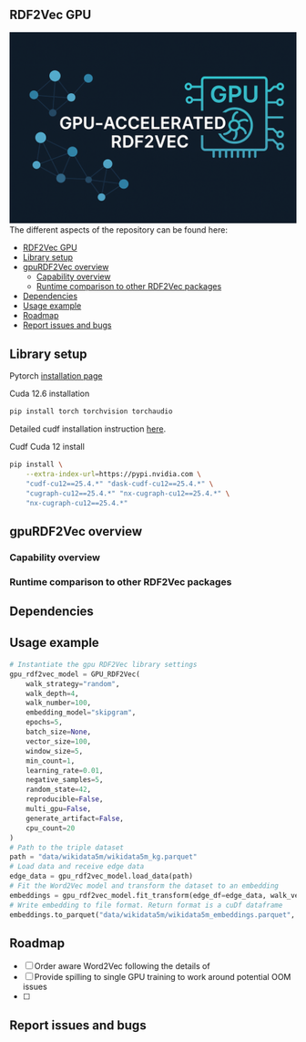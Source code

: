 ## RDF2Vec GPU

![RDF2VecGPU_Image](img/github_repo_header.png)
The different aspects of the repository can be found here:
- [RDF2Vec GPU](#rdf2vec-gpu)
- [Library setup](#library-setup)
- [gpuRDF2Vec overview](#gpurdf2vec-overview)
  - [Capability overview](#capability-overview)
  - [Runtime comparison to other RDF2Vec packages](#runtime-comparison-to-other-rdf2vec-packages)
- [Dependencies](#dependencies)
- [Usage example](#usage-example)
- [Roadmap](#roadmap)
- [Report issues and bugs](#report-issues-and-bugs)

## Library setup

Pytorch [installation page](https://pytorch.org/get-started/locally/)


Cuda 12.6 installation

```bash
pip install torch torchvision torchaudio
```

Detailed cudf installation instruction [here](https://docs.rapids.ai/install/).

Cudf Cuda 12 install
```bash
pip install \
    --extra-index-url=https://pypi.nvidia.com \
    "cudf-cu12==25.4.*" "dask-cudf-cu12==25.4.*" \
    "cugraph-cu12==25.4.*" "nx-cugraph-cu12==25.4.*" \
    "nx-cugraph-cu12==25.4.*"
```
## gpuRDF2Vec overview
### Capability overview
### Runtime comparison to other RDF2Vec packages

## Dependencies

## Usage example
```python
# Instantiate the gpu RDF2Vec library settings
gpu_rdf2vec_model = GPU_RDF2Vec(
    walk_strategy="random",
    walk_depth=4,
    walk_number=100,
    embedding_model="skipgram",
    epochs=5,
    batch_size=None,
    vector_size=100,
    window_size=5,
    min_count=1,
    learning_rate=0.01,
    negative_samples=5,
    random_state=42,
    reproducible=False,
    multi_gpu=False,
    generate_artifact=False,
    cpu_count=20
)
# Path to the triple dataset
path = "data/wikidata5m/wikidata5m_kg.parquet"
# Load data and receive edge data
edge_data = gpu_rdf2vec_model.load_data(path)
# Fit the Word2Vec model and transform the dataset to an embedding
embeddings = gpu_rdf2vec_model.fit_transform(edge_df=edge_data, walk_vertices=None)
# Write embedding to file format. Return format is a cuDf dataframe
embeddings.to_parquet("data/wikidata5m/wikidata5m_embeddings.parquet", index=False)
```

## Roadmap
- [ ] Order aware Word2Vec following the details of 
- [ ] Provide spilling to single GPU training to work around potential OOM issues
- [ ] 
## Report issues and bugs
